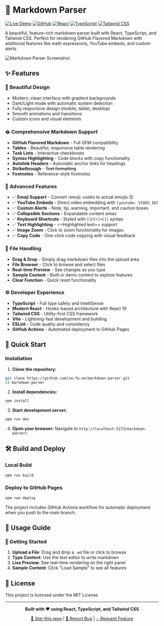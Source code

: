 <!-- markdownlint-disable -->
# 🚀 Markdown Parser

[![Live Demo](https://img.shields.io/badge/Live%20Demo-Visit%20Site-blue?style=for-the-badge)](https://sa-fw-an.github.io/markdown-parser/)
[![GitHub](https://img.shields.io/badge/GitHub-Repository-black?style=for-the-badge&logo=github)](https://github.com/sa-fw-an/markdown-parser)
[![React](https://img.shields.io/badge/React-19.1.0-61DAFB?style=for-the-badge&logo=react)](https://reactjs.org)
[![TypeScript](https://img.shields.io/badge/TypeScript-5.8.3-3178C6?style=for-the-badge&logo=typescript)](https://www.typescriptlang.org)
[![Tailwind CSS](https://img.shields.io/badge/Tailwind_CSS-4.1-38B2AC?style=for-the-badge&logo=tailwind-css)](https://tailwindcss.com)

A beautiful, feature-rich markdown parser built with React, TypeScript, and Tailwind CSS. Perfect for rendering GitHub Flavored Markdown with additional features like math expressions, YouTube embeds, and custom alerts.

![Markdown Parser Screenshot](https://images.unsplash.com/photo-1555066931-4365d14bab8c?w=1200&h=600&fit=crop&crop=center)

## ✨ Features

### 🎨 **Beautiful Design**
- Modern, clean interface with gradient backgrounds
- Dark/Light mode with automatic system detection
- Fully responsive design (mobile, tablet, desktop)
- Smooth animations and transitions
- Custom icons and visual elements

### � **Comprehensive Markdown Support**
- **GitHub Flavored Markdown** - Full GFM compatibility
- **Tables** - Beautiful, responsive table rendering
- **Task Lists** - Interactive checkboxes
- **Syntax Highlighting** - Code blocks with copy functionality
- **Autolink Headers** - Automatic anchor links for headings
- **Strikethrough** - ~~Text formatting~~
- **Footnotes** - Reference-style footnotes

### 🚀 **Advanced Features**
- ✅ **Emoji Support** - Convert :emoji: codes to actual emojis 😊
- ✅ **YouTube Embeds** - Direct video embedding with `[youtube: VIDEO_ID]`
- ✅ **Custom Alerts** - Note, tip, warning, important, and caution boxes
- ✅ **Collapsible Sections** - Expandable content areas
- ✅ **Keyboard Shortcuts** - Styled with `[[Ctrl+C]]` syntax
- ✅ **Text Highlighting** - ==Highlighted text== support
- ✅ **Image Zoom** - Click to zoom functionality for images
- ✅ **Copy Code** - One-click code copying with visual feedback

### 📁 **File Handling**
- **Drag & Drop** - Simply drag markdown files into the upload area
- **File Browser** - Click to browse and select files
- **Real-time Preview** - See changes as you type
- **Sample Content** - Built-in demo content to explore features
- **Clear Function** - Quick reset functionality

### ⚙️ **Developer Experience**
- **TypeScript** - Full type safety and IntelliSense
- **Modern React** - Hooks-based architecture with React 19
- **Tailwind CSS** - Utility-first CSS framework
- **Vite** - Lightning-fast development and building
- **ESLint** - Code quality and consistency
- **GitHub Actions** - Automated deployment to GitHub Pages

## 🚀 Quick Start

### Installation

1. **Clone the repository:**
```bash
git clone https://github.com/sa-fw-an/markdown-parser.git
cd markdown-parser
```

2. **Install dependencies:**
```bash
npm install
```

3. **Start development server:**
```bash
npm run dev
```

4. **Open your browser:**
Navigate to `http://localhost:5173/markdown-parser/`

## 🛠️ Build and Deploy

### Local Build
```bash
npm run build
```

### Deploy to GitHub Pages
```bash
npm run deploy
```

The project includes GitHub Actions workflow for automatic deployment when you push to the main branch.

## 📖 Usage Guide

### 🎯 Getting Started
1. **Upload a File**: Drag and drop a `.md` file or click to browse
2. **Type Content**: Use the text editor to write markdown
3. **Live Preview**: See real-time rendering on the right panel
5. **Sample Content**: Click "Load Sample" to see all features

## 📄 License

This project is licensed under the MIT License

---

<div align="center">

**Built with ❤️ using React, TypeScript, and Tailwind CSS**

[🌟 Star this repo](https://github.com/sa-fw-an/markdown-parser) | [🐛 Report Bug](https://github.com/sa-fw-an/markdown-parser/issues) | [💡 Request Feature](https://github.com/sa-fw-an/markdown-parser/issues)

</div>
